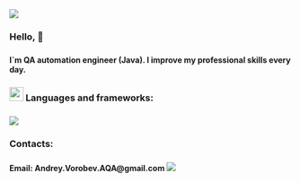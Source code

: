 <img src="https://capsule-render.vercel.app/api?type=waving&amp;color=00FF00&amp;height=100&amp;section=header">
<h3> 
  Hello, 👋 
<h3>


<h4> 
I`m QA automation engineer (Java).
I improve my professional skills every day.
<h4>
  
<h3>
  <img src="https://media2.giphy.com/media/QssGEmpkyEOhBCb7e1/giphy.gif?cid=ecf05e47a0n3gi1bfqntqmob8g9aid1oyj2wr3ds3mg700bl&rid=giphy.gif" width ="25"> Languages and frameworks:
<h3>
  
  <a href="https://skillicons.dev">
    <img src="https://skillicons.dev/icons?i=java,kotlin,spring,selenium,mysql,git,github,postman,stackoverflow,ansible,bash,ubuntu,docker,maven" />
  </a>

<h3>
  Contacts:
<h3>
<h4>
Email: Andrey.Vorobev.AQA@gmail.com

<img src="https://capsule-render.vercel.app/api?type=waving&amp;color=00FF00&amp;height=100&amp;section=footer">
<h4>
